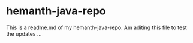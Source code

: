 # hemanth-java-repo

This is a readme.md of my hemanth-java-repo. Am aditing this file to test the updates ...
